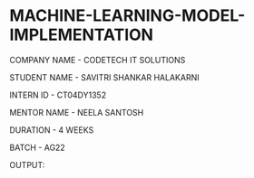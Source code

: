 # MACHINE-LEARNING-MODEL-IMPLEMENTATION




COMPANY NAME - CODETECH IT SOLUTIONS



STUDENT NAME - SAVITRI SHANKAR HALAKARNI



INTERN ID - CT04DY1352



MENTOR NAME - NEELA SANTOSH



DURATION - 4 WEEKS



BATCH - AG22




OUTPUT:




